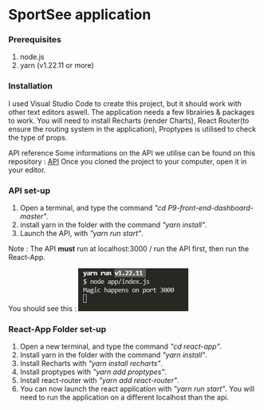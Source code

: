 # **SportSee application**

### Prerequisites

1. node.js
2. yarn (v1.22.11 or more)

### Installation

I used Visual Studio Code to create this project, but it should work with other text editors aswell.
The application needs a few librairies & packages to work.
You will need to install Recharts (render Charts), React Router(to ensure the routing system in the application), Proptypes is utilised to check the type of props.

API reference
Some informations on the API we utilise can be found on this repository : [API](https://github.com/OpenClassrooms-Student-Center/P9-front-end-dashboard)
Once you cloned the project to your computer, open it in your editor.

### API set-up

1. Open a terminal, and type the command _"cd P9-front-end-dashboard-master"_.
2. install yarn in the folder with the command _"yarn install"_.
3. Launch the API, with _"yarn run start"_.

Note : The API **must** run at localhost:3000 / run the API first, then run the React-App.

You should see this : 
![API Launch Result](react-app/public/doc1.png)

### React-App Folder set-up

1. Open a new terminal, and type the command _"cd react-app"_.
2. Install yarn in the folder with the command _"yarn install"_.
3. Install Recharts with _"yarn install recharts"_.
4. Install proptypes with _"yarn add proptypes"_.
5. Install react-router with _"yarn add react-router"_.
6. You can now launch the react application with _"yarn run start"_. You will need to run the application on a different localhost than the api.
